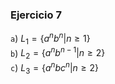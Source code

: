 ### Ejercicio 7

`a`) $L_1 = \{a^nb^n | n \geq 1\}$\
`b`) $L_2 = \{a^nb^{n-1} | n \geq 2\}$\
`c`) $L_3 = \{a^nbc^n | n \geq 2\}$
